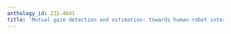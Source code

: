 ```yaml
---
anthology_id: Z22-4041
title: 'Mutual gaze detection and estimation: towards human-robot interaction'
---
```

